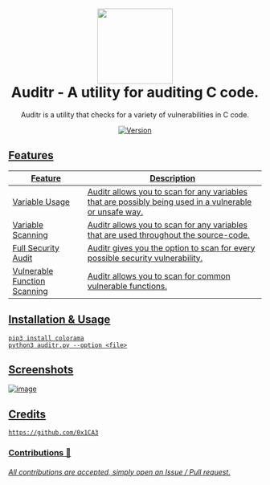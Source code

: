 <h1 align="center">
	<img src="https://www.pngkit.com/png/full/937-9371959_radar-png-radar-icon-png.png" width="150px"><br>
    Auditr - A utility for auditing C code.
</h1>
<p align="center">
	Auditr is a utility that checks for a variety of vulnerabilities in C code.
</p>

<p align="center">
	<a href="https://deno.land" target="_blank">
    	<img src="https://img.shields.io/badge/Version-1.0.0-7DCDE3?style=for-the-badge" alt="Version">
</p>

## Features
Feature  | Description
-------- | -----------
Variable Usage | Auditr allows you to scan for any variables that are possibly being used in a vulnerable or unsafe way.
Variable Scanning | Auditr allows you to scan for any variables that are used throughout the source-code.
Full Security Audit | Auditr gives you the option to scan for every possible security vulnerability.
Vulnerable Function Scanning | Auditr allows you to scan for common vulnerable functions.

## Installation & Usage
```
pip3 install colorama
python3 auditr.py --option <file>
```

## Screenshots
![image](https://user-images.githubusercontent.com/86132648/133116104-16878c42-43f2-419b-a6c5-92fc5d3dfd34.png)

## Credits
```
https://github.com/0x1CA3
```
### Contributions 🎉
###### All contributions are accepted, simply open an Issue / Pull request.

